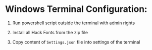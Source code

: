# Windows Terminal Configuration:

1. Run powershell script outside the terminal with admin rights

2. Install all Hack Fonts from the zip file

3. Copy content of `Settings.json` file into settings of the terminal
